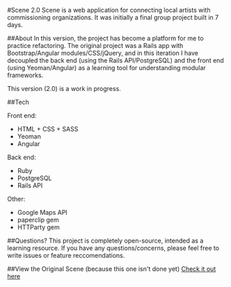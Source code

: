 #Scene 2.0
Scene is a web application for connecting local artists with commissioning organizations.  It was initially a final group project built in 7 days.

##About
In this version, the project has become a platform for me to practice refactoring.  The original project was a Rails app with Bootstrap/Angular modules/CSS/jQuery, and in this iteration I have decoupled the back end (using the Rails API/PostgreSQL) and the front end (using Yeoman/Angular) as a learning tool for understanding modular frameworks.  

This version (2.0) is a work in progress.  

##Tech

Front end:
* HTML + CSS + SASS
* Yeoman
* Angular

Back end:
* Ruby
* PostgreSQL
* Rails API

Other:
* Google Maps API
* paperclip gem 
* HTTParty gem

##Questions?
This project is completely open-source, intended as a learning resource.  If you have any questions/concerns, please feel free to write issues or feature reccomendations. 

##View the Original Scene (because this one isn't done yet)
[Check it out here](http://scenes.herokuapp.com/)

